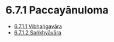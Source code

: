 

# 6.7.1 Paccayānuloma

* [6.7.1.1 Vibhaṅgavāra](6.7.1/6.7.1.1.md)
* [6.7.1.2 Saṅkhyāvāra](6.7.1/6.7.1.2.md)



